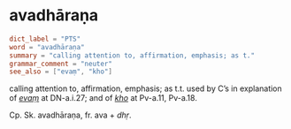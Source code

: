 # avadhāraṇa

``` toml
dict_label = "PTS"
word = "avadhāraṇa"
summary = "calling attention to, affirmation, emphasis; as t."
grammar_comment = "neuter"
see_also = ["evaṃ", "kho"]
```

calling attention to, affirmation, emphasis; as t.t. used by C’s in explanation of *[evaṃ](evaṃ.md)* at DN\-a.i.27; and of *[kho](kho.md)* at Pv\-a.11, Pv\-a.18.

Cp. Sk. avadhāraṇa, fr. ava \+ *dhṛ*.

